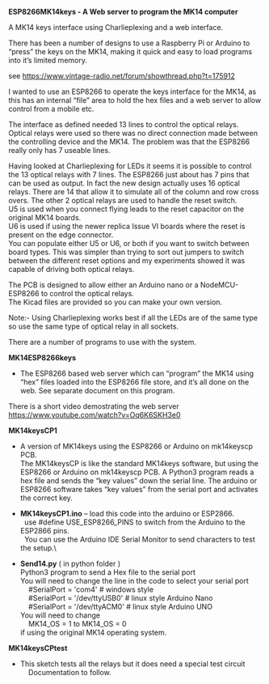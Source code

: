 **ESP8266MK14keys - A Web server to program the MK14 computer**

A MK14 keys interface using Charlieplexing and a web interface.

There has been a number of designs to use a Raspberry Pi or Arduino to “press” the keys on the MK14, making it quick and easy to load programs into it’s limited memory.

see https://www.vintage-radio.net/forum/showthread.php?t=175912

I wanted to use an ESP8266 to operate the keys interface for the MK14, as this has an internal “file”  area to hold the hex files and a web server to allow control from a mobile etc.

The interface as defined needed 13 lines to control the optical relays. Optical relays were used so there was no direct connection made between the controlling device and the MK14. The problem was that the ESP8266 really only has 7 useable lines.

Having looked at Charlieplexing for LEDs it seems it is possible to control the 13 optical relays with 7 lines. The ESP8266 just about has 7 pins that can be used as output. In fact the new design actually uses 16 optical relays. There are 14 that allow it to simulate all of the column and row cross overs.  The other 2 optical relays are used to handle the reset switch.\
U5 is used when you connect flying leads to the reset capacitor on the original MK14 boards.\
U6 is used if using the newer replica Issue VI boards where the reset is present on the edge connector.\
You can populate either U5 or U6, or both if you want to switch between board types. This was simpler than trying to sort out jumpers to switch between the different reset options and my experiments showed it was capable of driving both optical relays.

The PCB is designed to allow either an Arduino nano or a NodeMCU-ESP8266 to control the optical relays.\
The Kicad files are provided so you can make your own version.

Note:- Using Charlieplexing works best if all the LEDs are of the same type so use the same type of optical relay in all sockets.

There are a number of  programs to use with the system.

**MK14ESP8266keys**
* The ESP8266 based web server which can “program” the MK14 using “hex” files loaded into the ESP8266 file store, and it’s all done on the web. See separate document on this program.

There is a short video demostrating the web server https://www.youtube.com/watch?v=Oq6K6SKH3e0

**MK14keysCP1**
* A version of MK14keys using the ESP8266 or Arduino on  mk14keyscp PCB.\
The MK14keysCP is like the standard MK14keys software, but using the ESP8266 or Arduino on  mk14keyscp PCB. A Python3 program reads a hex file and sends the “key values” down the serial line. The arduino or ESP8266 software takes “key  values” from the serial port and activates the correct key. 

* **MK14keysCP1.ino** – load this code into the arduino or ESP2866.\
&nbsp;&nbsp;use #define USE_ESP8266_PINS to switch from the Arduino to the ESP2866 pins.\
&nbsp;&nbsp;You can use the Arduino IDE Serial Monitor to send characters to test the setup.\

* **Send14.py** ( in python folder )\
Python3 program to send a Hex file to the serial port\
You will need to change the line in the code to select your serial port\
&nbsp;&nbsp;&nbsp; #SerialPort = 'com4'		# windows style\
&nbsp;&nbsp;&nbsp; #SerialPort = '/dev/ttyUSB0'  # linux style Arduino Nano\
&nbsp;&nbsp;&nbsp; #SerialPort = '/dev/ttyACM0'  #  linux style Arduino UNO\
You will need to change \
&nbsp;&nbsp;&nbsp; MK14_OS = 1 to MK14_OS = 0 \
if using the original MK14 operating system.


**MK14keysCPtest**

*	This sketch tests all the relays but it does need a special test circuit\
 &nbsp;&nbsp;&nbsp; Documentation to follow.





